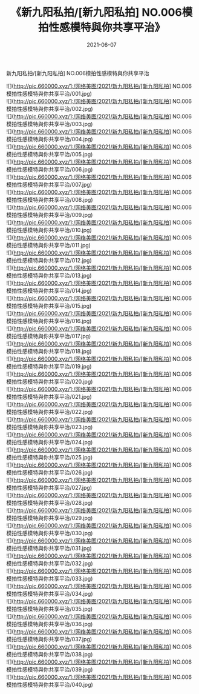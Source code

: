﻿---
layout: post
title:  《新九阳私拍/[新九阳私拍] NO.006模拍性感模特與你共享平治》
date:   2021-06-07
img: http://pic.660000.xyz/1:/网络美图/2021/新九阳私拍/[新九阳私拍] NO.006模拍性感模特與你共享平治/000.jpg
categories: [美女, 清纯, 唯美]
---

新九阳私拍/[新九阳私拍] NO.006模拍性感模特與你共享平治

 ![](http://pic.660000.xyz/1:/网络美图/2021/新九阳私拍/[新九阳私拍] NO.006模拍性感模特與你共享平治/001.jpg) <br>![](http://pic.660000.xyz/1:/网络美图/2021/新九阳私拍/[新九阳私拍] NO.006模拍性感模特與你共享平治/002.jpg) <br>![](http://pic.660000.xyz/1:/网络美图/2021/新九阳私拍/[新九阳私拍] NO.006模拍性感模特與你共享平治/003.jpg) <br>![](http://pic.660000.xyz/1:/网络美图/2021/新九阳私拍/[新九阳私拍] NO.006模拍性感模特與你共享平治/004.jpg) <br>![](http://pic.660000.xyz/1:/网络美图/2021/新九阳私拍/[新九阳私拍] NO.006模拍性感模特與你共享平治/005.jpg) <br>![](http://pic.660000.xyz/1:/网络美图/2021/新九阳私拍/[新九阳私拍] NO.006模拍性感模特與你共享平治/006.jpg) <br>![](http://pic.660000.xyz/1:/网络美图/2021/新九阳私拍/[新九阳私拍] NO.006模拍性感模特與你共享平治/007.jpg) <br>![](http://pic.660000.xyz/1:/网络美图/2021/新九阳私拍/[新九阳私拍] NO.006模拍性感模特與你共享平治/008.jpg) <br>![](http://pic.660000.xyz/1:/网络美图/2021/新九阳私拍/[新九阳私拍] NO.006模拍性感模特與你共享平治/009.jpg) <br>![](http://pic.660000.xyz/1:/网络美图/2021/新九阳私拍/[新九阳私拍] NO.006模拍性感模特與你共享平治/010.jpg) <br>![](http://pic.660000.xyz/1:/网络美图/2021/新九阳私拍/[新九阳私拍] NO.006模拍性感模特與你共享平治/011.jpg) <br>![](http://pic.660000.xyz/1:/网络美图/2021/新九阳私拍/[新九阳私拍] NO.006模拍性感模特與你共享平治/012.jpg) <br>![](http://pic.660000.xyz/1:/网络美图/2021/新九阳私拍/[新九阳私拍] NO.006模拍性感模特與你共享平治/013.jpg) <br>![](http://pic.660000.xyz/1:/网络美图/2021/新九阳私拍/[新九阳私拍] NO.006模拍性感模特與你共享平治/014.jpg) <br>![](http://pic.660000.xyz/1:/网络美图/2021/新九阳私拍/[新九阳私拍] NO.006模拍性感模特與你共享平治/015.jpg) <br>![](http://pic.660000.xyz/1:/网络美图/2021/新九阳私拍/[新九阳私拍] NO.006模拍性感模特與你共享平治/016.jpg) <br>![](http://pic.660000.xyz/1:/网络美图/2021/新九阳私拍/[新九阳私拍] NO.006模拍性感模特與你共享平治/017.jpg) <br>![](http://pic.660000.xyz/1:/网络美图/2021/新九阳私拍/[新九阳私拍] NO.006模拍性感模特與你共享平治/018.jpg) <br>![](http://pic.660000.xyz/1:/网络美图/2021/新九阳私拍/[新九阳私拍] NO.006模拍性感模特與你共享平治/019.jpg) <br>![](http://pic.660000.xyz/1:/网络美图/2021/新九阳私拍/[新九阳私拍] NO.006模拍性感模特與你共享平治/020.jpg) <br>![](http://pic.660000.xyz/1:/网络美图/2021/新九阳私拍/[新九阳私拍] NO.006模拍性感模特與你共享平治/021.jpg) <br>![](http://pic.660000.xyz/1:/网络美图/2021/新九阳私拍/[新九阳私拍] NO.006模拍性感模特與你共享平治/022.jpg) <br>![](http://pic.660000.xyz/1:/网络美图/2021/新九阳私拍/[新九阳私拍] NO.006模拍性感模特與你共享平治/023.jpg) <br>![](http://pic.660000.xyz/1:/网络美图/2021/新九阳私拍/[新九阳私拍] NO.006模拍性感模特與你共享平治/024.jpg) <br>![](http://pic.660000.xyz/1:/网络美图/2021/新九阳私拍/[新九阳私拍] NO.006模拍性感模特與你共享平治/025.jpg) <br>![](http://pic.660000.xyz/1:/网络美图/2021/新九阳私拍/[新九阳私拍] NO.006模拍性感模特與你共享平治/026.jpg) <br>![](http://pic.660000.xyz/1:/网络美图/2021/新九阳私拍/[新九阳私拍] NO.006模拍性感模特與你共享平治/027.jpg) <br>![](http://pic.660000.xyz/1:/网络美图/2021/新九阳私拍/[新九阳私拍] NO.006模拍性感模特與你共享平治/028.jpg) <br>![](http://pic.660000.xyz/1:/网络美图/2021/新九阳私拍/[新九阳私拍] NO.006模拍性感模特與你共享平治/029.jpg) <br>![](http://pic.660000.xyz/1:/网络美图/2021/新九阳私拍/[新九阳私拍] NO.006模拍性感模特與你共享平治/030.jpg) <br>![](http://pic.660000.xyz/1:/网络美图/2021/新九阳私拍/[新九阳私拍] NO.006模拍性感模特與你共享平治/031.jpg) <br>![](http://pic.660000.xyz/1:/网络美图/2021/新九阳私拍/[新九阳私拍] NO.006模拍性感模特與你共享平治/032.jpg) <br>![](http://pic.660000.xyz/1:/网络美图/2021/新九阳私拍/[新九阳私拍] NO.006模拍性感模特與你共享平治/033.jpg) <br>![](http://pic.660000.xyz/1:/网络美图/2021/新九阳私拍/[新九阳私拍] NO.006模拍性感模特與你共享平治/034.jpg) <br>![](http://pic.660000.xyz/1:/网络美图/2021/新九阳私拍/[新九阳私拍] NO.006模拍性感模特與你共享平治/035.jpg) <br>![](http://pic.660000.xyz/1:/网络美图/2021/新九阳私拍/[新九阳私拍] NO.006模拍性感模特與你共享平治/036.jpg) <br>![](http://pic.660000.xyz/1:/网络美图/2021/新九阳私拍/[新九阳私拍] NO.006模拍性感模特與你共享平治/037.jpg) <br>![](http://pic.660000.xyz/1:/网络美图/2021/新九阳私拍/[新九阳私拍] NO.006模拍性感模特與你共享平治/038.jpg) <br>![](http://pic.660000.xyz/1:/网络美图/2021/新九阳私拍/[新九阳私拍] NO.006模拍性感模特與你共享平治/039.jpg) <br>![](http://pic.660000.xyz/1:/网络美图/2021/新九阳私拍/[新九阳私拍] NO.006模拍性感模特與你共享平治/040.jpg) <br>